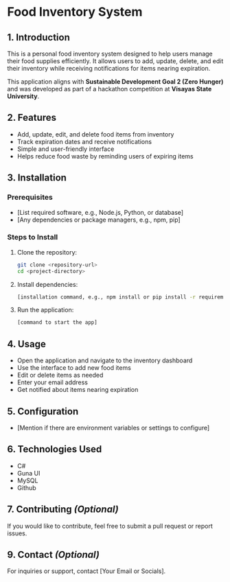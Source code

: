 # **Food Inventory System**

## **1. Introduction**
This is a personal food inventory system designed to help users manage their food supplies efficiently. It allows users to add, update, delete, and edit their inventory while receiving notifications for items nearing expiration.

This application aligns with **Sustainable Development Goal 2 (Zero Hunger)** and was developed as part of a hackathon competition at **Visayas State University**.

## **2. Features**
- Add, update, edit, and delete food items from inventory  
- Track expiration dates and receive notifications  
- Simple and user-friendly interface  
- Helps reduce food waste by reminding users of expiring items  

## **3. Installation**
### **Prerequisites**
- [List required software, e.g., Node.js, Python, or database]
- [Any dependencies or package managers, e.g., npm, pip]

### **Steps to Install**
1. Clone the repository:
   ```bash
   git clone <repository-url>
   cd <project-directory>
   ```  
2. Install dependencies:
   ```bash
   [installation command, e.g., npm install or pip install -r requirements.txt]
   ```  
3. Run the application:
   ```bash
   [command to start the app]
   ```  

## **4. Usage**
- Open the application and navigate to the inventory dashboard  
- Use the interface to add new food items  
- Edit or delete items as needed
- Enter your email address  
- Get notified about items nearing expiration  

## **5. Configuration**
- [Mention if there are environment variables or settings to configure]  

## **6. Technologies Used**
- C#
- Guna UI
- MySQL
- Github

## **7. Contributing** *(Optional)*
If you would like to contribute, feel free to submit a pull request or report issues.  

## **9. Contact** *(Optional)*
For inquiries or support, contact [Your Email or Socials].
